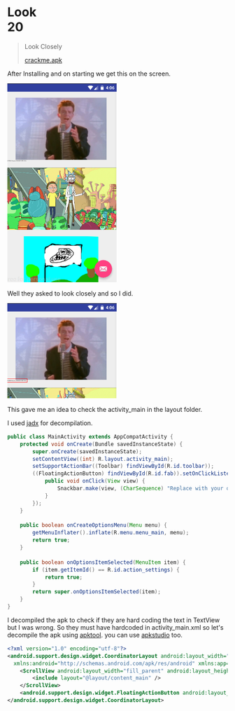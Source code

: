 # Look</br>   20

> Look Closely
>
> [crackme.apk](./../crackme.apk)

After Installing and on starting we get this on the screen.

<img src="sc1.png" width="250">

Well they asked to look closely and so I did. 

<img src="sc2.png" width="250">

This gave me an idea to check the activity_main in the layout folder.

I used [jadx](https://github.com/skylot/jadx) for decompilation.

```java
public class MainActivity extends AppCompatActivity {
    protected void onCreate(Bundle savedInstanceState) {
        super.onCreate(savedInstanceState);
        setContentView((int) R.layout.activity_main);
        setSupportActionBar((Toolbar) findViewById(R.id.toolbar));
        ((FloatingActionButton) findViewById(R.id.fab)).setOnClickListener(new OnClickListener() {
            public void onClick(View view) {
                Snackbar.make(view, (CharSequence) "Replace with your own action", 0).setAction((CharSequence) "Action", null).show();
            }
        });
    }

    public boolean onCreateOptionsMenu(Menu menu) {
        getMenuInflater().inflate(R.menu.menu_main, menu);
        return true;
    }

    public boolean onOptionsItemSelected(MenuItem item) {
        if (item.getItemId() == R.id.action_settings) {
            return true;
        }
        return super.onOptionsItemSelected(item);
    }
}
```

I decompiled the apk to check if they are hard coding the text in TextView but I was wrong. So they must have hardcoded in activity_main.xml so let's decompile the apk using [apktool](https://ibotpeaches.github.io/Apktool). you can use [apkstudio](https://github.com/vaibhavpandeyvpz/apkstudio) too.

```xml
<?xml version="1.0" encoding="utf-8"?>
<android.support.design.widget.CoordinatorLayout android:layout_width="fill_parent" android:layout_height="fill_parent"
  xmlns:android="http://schemas.android.com/apk/res/android" xmlns:app="http://schemas.android.com/apk/res-auto">
    <ScrollView android:layout_width="fill_parent" android:layout_height="fill_parent">
        <include layout="@layout/content_main" />
    </ScrollView>
    <android.support.design.widget.FloatingActionButton android:layout_gravity="end|bottom|center" android:id="@id/fab" android:layout_width="wrap_content" android:layout_height="wrap_content" android:layout_margin="@dimen/fab_margin" app:srcCompat="@android:drawable/ic_dialog_email" />
</android.support.design.widget.CoordinatorLayout>
```

